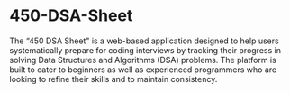 # 450-DSA-Sheet
The “450 DSA Sheet" is a web-based application designed to help users systematically prepare for coding interviews by tracking their progress in solving Data Structures and Algorithms (DSA) problems. The platform is built to cater to beginners as well as experienced programmers who are looking to refine their skills and to maintain consistency.
